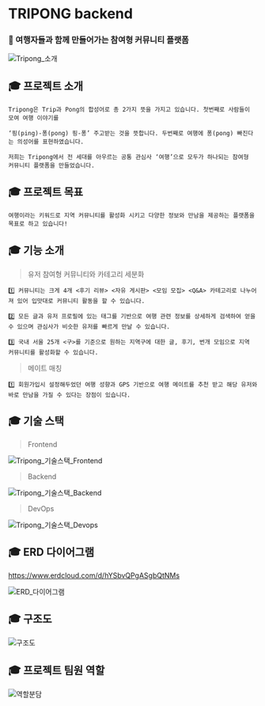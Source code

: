 # TRIPONG backend
### 🎒 여행자들과 함께 만들어가는 참여형 커뮤니티 플랫폼
![Tripong_소개](https://user-images.githubusercontent.com/85857565/188277573-85e93cb4-f061-4c7b-a9af-27b88bc08535.png)

## 🎓 프로젝트 소개
```
Tripong은 Trip과 Pong의 합성어로 총 2가지 뜻을 가지고 있습니다. 첫번째로 사람들이 모여 여행 이야기를 

‘핑(ping)-퐁(pong) 핑-퐁’ 주고받는 것을 뜻합니다. 두번째로 여행에 퐁(pong) 빠진다는 의성어를 표현하였습니다.

저희는 Tripong에서 전 세대를 아우르는 공통 관심사 ‘여행’으로 모두가 하나되는 참여형 커뮤니티 플랫폼을 만들었습니다. 
```

## 🎓 프로젝트 목표

```
여행이라는 키워드로 지역 커뮤니티를 활성화 시키고 다양한 정보와 만남을 제공하는 플랫폼을 목표로 하고 있습니다!
```


## 🎓 기능 소개 

> 유저 참여형 커뮤니티와 카테고리 세분화 

```
1️⃣ 커뮤니티는 크게 4개 <후기 리뷰> <자유 게시판> <모임 모집> <Q&A> 카테고리로 나누어져 있어 입맛대로 커뮤니티 활동을 할 수 있습니다. 

2️⃣ 모든 글과 유저 프로필에 있는 태그를 기반으로 여행 관련 정보를 상세하게 검색하여 얻을 수 있으며 관심사가 비슷한 유저를 빠르게 만날 수 있습니다.

3️⃣ 국내 서울 25개 <구>를 기준으로 원하는 지역구에 대한 글, 후기, 번개 모임으로 지역 커뮤니티를 활성화할 수 있습니다.
```

> 메이트 매칭 

```
1️⃣ 회원가입시 설정해두었던 여행 성향과 GPS 기반으로 여행 메이트를 추천 받고 해당 유저와 바로 만남을 가질 수 있다는 장점이 있습니다.
```


## 🎓 기술 스택

> Frontend

![Tripong_기술스택_Frontend](https://user-images.githubusercontent.com/56021431/204719250-011b1684-720a-4f5a-b2b4-832f1ad238dd.png)


> Backend

![Tripong_기술스택_Backend](https://user-images.githubusercontent.com/85857565/188464056-2fe2c266-cf76-410c-b6d1-6f42bd8f9c89.png)

> DevOps 

![Tripong_기술스택_Devops](https://user-images.githubusercontent.com/85857565/188468639-fd727f47-6ad2-4c51-964e-e9df7d47f679.png)

## 🎓 ERD 다이어그램

https://www.erdcloud.com/d/hYSbvQPgASgbQtNMs

![ERD_다이어그램](https://user-images.githubusercontent.com/85857565/188468739-0222c578-97ca-42b9-b20d-3f3430fe0cd2.png)


## 🎓 구조도

![구조도](https://user-images.githubusercontent.com/85857565/188468976-660121cd-32ae-48eb-94a4-a5308528ecc1.png)

## 🎓 프로젝트 팀원 역할

![역할분담](https://user-images.githubusercontent.com/56021431/204719174-075cb87e-22ef-4b3f-94cd-8ba8ed90dad4.png)




